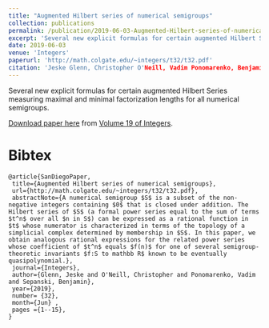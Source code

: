```yaml
---
title: "Augmented Hilbert series of numerical semigroups"
collection: publications
permalink: /publication/2019-06-03-Augmented-Hilbert-series-of-numerical-semigroups
excerpt: 'Several new explicit formulas for certain augmented Hilbert Series measuring maximal and minimal factorization lengths for all numerical semigroups.'
date: 2019-06-03
venue: 'Integers'
paperurl: 'http://math.colgate.edu/~integers/t32/t32.pdf'
citation: 'Jeske Glenn, Christopher O'Neill, Vadim Ponomarenko, Benjamin Sepanski (2019). &quot;Augmented Hilbert series of numerical semigroups.&quot; <i>Integers</i>. Integers 19 (June 3, 2019), #A32.'
---
```


Several new explicit formulas for certain augmented Hilbert Series measuring maximal and minimal factorization lengths for all numerical semigroups.

[Download paper here](http://math.colgate.edu/~integers/t32/t32.pdf) from [Volume 19 of Integers](http://math.colgate.edu/~integers/vol19.html).

# Bibtex

```
@article{SanDiegoPaper,
 title={Augmented Hilbert series of numerical semigroups},
 url={http://math.colgate.edu/~integers/t32/t32.pdf},
 abstractNote={A numerical semigroup $S$ is a subset of the non-negative integers containing $0$ that is closed under addition. The Hilbert series of $S$ (a formal power series equal to the sum of terms $t^n$ over all $n in S$) can be expressed as a rational function in $t$ whose numerator is characterized in terms of the topology of a simplicial complex determined by membership in $S$. In this paper, we obtain analogous rational expressions for the related power series whose coefficient of $t^n$ equals $f(n)$ for one of several semigroup-theoretic invariants $f:S to mathbb R$ known to be eventually quasipolynomial.},
 journal={Integers},
 author={Glenn, Jeske and O'Neill, Christopher and Ponomarenko, Vadim and Sepanski, Benjamin},
 year={2019}, 
 number= {32},
 month={Jun} ,
 pages ={1--15},
}
```
